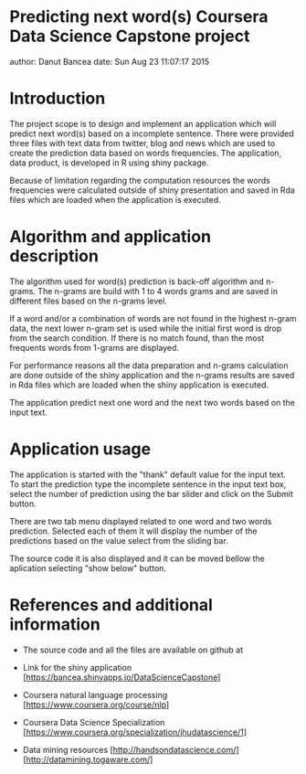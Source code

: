 Predicting next word(s)
Coursera Data Science Capstone project
========================================================
author: Danut Bancea
date: Sun Aug 23 11:07:17 2015 

Introduction
========================================================

The project scope is to design and implement an application which will predict next word(s) based on a incomplete sentence. There were provided three files with text data from twitter, blog and news which are used to create the prediction data based on words frequencies. 
The application, data product, is developed in R using shiny package.

Because of limitation regarding the computation resources the words frequencies were calculated outside of shiny presentation and saved in Rda files which are loaded when the application is executed.


Algorithm and application description
========================================================

The algorithm used for word(s) prediction is back-off algorithm and n-grams. The n-grams are build with 1 to 4 words grams and are saved in different files based on the n-grams level.

If a word and/or a combination of words are not found in the highest n-gram data, the next lower n-gram set is used while the initial first word is drop from the search condition. If there is no match found, than the most frequents words from 1-grams are displayed.

For performance reasons all the data preparation and n-grams calculation are done outside of the shiny application and the n-grams results are saved in Rda files which are loaded when the shiny application is executed.

The application predict next one word and the next two words based on the input text.

Application usage
========================================================

The application is started with the "thank" default value for the input text. To start the prediction type the incomplete sentence in the input text box, select the number of prediction using the bar slider and click on the Submit button.

There are two tab menu displayed related to one word and two words prediction. Selected each of them it will display the number of the predictions based on the value select from the sliding bar.

The source code it is also displayed and it can be moved bellow the aplication selecting "show below" button.



References and additional information
========================================================

- The source code and all the files are available on github at 

- Link for the shiny application  [https://bancea.shinyapps.io/DataScienceCapstone]

- Coursera natural language processing
  [https://www.coursera.org/course/nlp]

- Coursera Data Science Specialization
  [https://www.coursera.org/specialization/jhudatascience/1]

- Data mining resources 
  [http://handsondatascience.com/]
  [http://datamining.togaware.com/]

